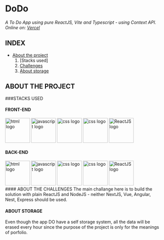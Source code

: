 # DoDo

*A To Do App using pure ReactJS, Vite and Typescript - using Context API.
Online on: [Vercel](https://to-do-app-two-lemon.vercel.app/)*

## INDEX

<!--ts-->
* [About the project](#About)
  1. [Stacks used]
  1. [Challenges](#about-the-challenges)
  2. [About storage](#about-storage)
   
## ABOUT THE PROJECT

###STACKS USED
#### FRONT-END

<div>
<img src='/public/Stacks/html.png' style='width:80px' alt='html logo'>
<img src='/public/Stacks/javascript.jpg' style='width:80px' alt='javascript logo'>
<img src='/public/Stacks/css.png' style='width:80px' alt='css logo'>
<img src='/public/Stacks/typescript.jpg' style='width:80px' alt='css logo'>
<img src='/public/Stacks/react.jpg' style='width:80px' alt='ReactJS logo'>
</div>

#### BACK-END

<div>
<img src='/public/Stacks/html.png' style='width:80px' alt='html logo'>
<img src='/public/Stacks/javascript.jpg' style='width:80px' alt='javascript logo'>
<img src='/public/Stacks/css.png' style='width:80px' alt='css logo'>
<img src='/public/Stacks/typescript.jpg' style='width:80px' alt='css logo'>
<img src='/public/Stacks/react.jpg' style='width:80px' alt='ReactJS logo'>
</div>
#### ABOUT THE CHALLENGES
The main challange here is to build the solution with plain ReactJS and NodeJS - neither NextJS, Vue, Angular, Nest, Express should be used. 

#### ABOUT STORAGE
Even though the app DO have a self storage system, all the data will be erased every hour since the purpose of the project is only for the meanings of porfolio. 




